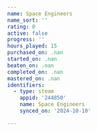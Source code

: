 ```yaml
---
name: Space Engineers
name_sort: ''
rating: 0
active: false
progress: ''
hours_played: 15
purchased_on: .nan
started_on: .nan
beaten_on: .nan
completed_on: .nan
mastered_on: .nan
identifiers:
  - type: steam
    appid: '244850'
    name: Space Engineers
    synced_on: '2024-10-10'

---
```


